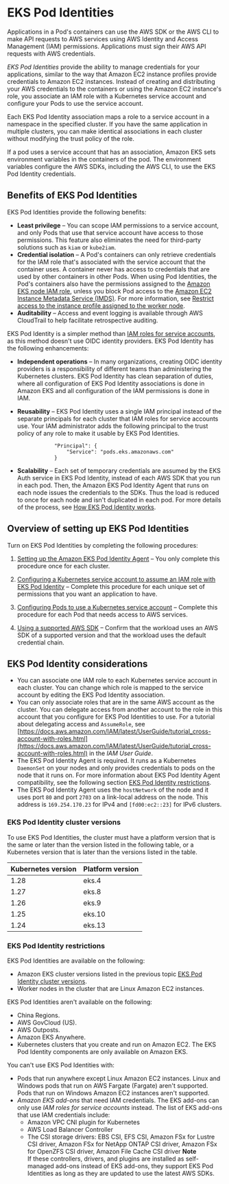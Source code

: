 # EKS Pod Identities<a name="pod-identities"></a>

Applications in a Pod's containers can use the AWS SDK or the AWS CLI to make API requests to AWS services using AWS Identity and Access Management \(IAM\) permissions\. Applications must sign their AWS API requests with AWS credentials\.

*EKS Pod Identities* provide the ability to manage credentials for your applications, similar to the way that Amazon EC2 instance profiles provide credentials to Amazon EC2 instances\. Instead of creating and distributing your AWS credentials to the containers or using the Amazon EC2 instance's role, you associate an IAM role with a Kubernetes service account and configure your Pods to use the service account\.

Each EKS Pod Identity association maps a role to a service account in a namespace in the specified cluster\. If you have the same application in multiple clusters, you can make identical associations in each cluster without modifying the trust policy of the role\.

If a pod uses a service account that has an association, Amazon EKS sets environment variables in the containers of the pod\. The environment variables configure the AWS SDKs, including the AWS CLI, to use the EKS Pod Identity credentials\.

## Benefits of EKS Pod Identities<a name="pod-id-benefits"></a>

EKS Pod Identities provide the following benefits:
+ **Least privilege** – You can scope IAM permissions to a service account, and only Pods that use that service account have access to those permissions\. This feature also eliminates the need for third\-party solutions such as `kiam` or `kube2iam`\.
+ **Credential isolation** – A Pod's containers can only retrieve credentials for the IAM role that's associated with the service account that the container uses\. A container never has access to credentials that are used by other containers in other Pods\. When using Pod Identities, the Pod's containers also have the permissions assigned to the [Amazon EKS node IAM role](create-node-role.md), unless you block Pod access to the [Amazon EC2 Instance Metadata Service \(IMDS\)](https://docs.aws.amazon.com/AWSEC2/latest/UserGuide/configuring-instance-metadata-service.html)\. For more information, see [Restrict access to the instance profile assigned to the worker node](https://aws.github.io/aws-eks-best-practices/security/docs/iam/#restrict-access-to-the-instance-profile-assigned-to-the-worker-node)\.
+ **Auditability** – Access and event logging is available through AWS CloudTrail to help facilitate retrospective auditing\.

EKS Pod Identity is a simpler method than [IAM roles for service accounts](iam-roles-for-service-accounts.md), as this method doesn't use OIDC identity providers\. EKS Pod Identity has the following enhancements:
+ **Independent operations** – In many organizations, creating OIDC identity providers is a responsibility of different teams than administering the Kubernetes clusters\. EKS Pod Identity has clean separation of duties, where all configuration of EKS Pod Identity associations is done in Amazon EKS and all configuration of the IAM permissions is done in IAM\.
+ **Reusability** – EKS Pod Identity uses a single IAM principal instead of the separate principals for each cluster that IAM roles for service accounts use\. Your IAM administrator adds the following principal to the trust policy of any role to make it usable by EKS Pod Identities\.

  ```
              "Principal": {
                  "Service": "pods.eks.amazonaws.com"
              }
  ```
+ **Scalability** – Each set of temporary credentials are assumed by the EKS Auth service in EKS Pod Identity, instead of each AWS SDK that you run in each pod\. Then, the Amazon EKS Pod Identity Agent that runs on each node issues the credentials to the SDKs\. Thus the load is reduced to once for each node and isn't duplicated in each pod\. For more details of the process, see [How EKS Pod Identity works](pod-id-how-it-works.md)\.

## Overview of setting up EKS Pod Identities<a name="pod-id-setup-overview"></a>

Turn on EKS Pod Identities by completing the following procedures:

1. [Setting up the Amazon EKS Pod Identity Agent](pod-id-agent-setup.md) – You only complete this procedure once for each cluster\.

1. [Configuring a Kubernetes service account to assume an IAM role with EKS Pod Identity](pod-id-association.md) – Complete this procedure for each unique set of permissions that you want an application to have\.

   

1. [Configuring Pods to use a Kubernetes service account](pod-id-configure-pods.md) – Complete this procedure for each Pod that needs access to AWS services\.

1. [Using a supported AWS SDK](pod-id-minimum-sdk.md) – Confirm that the workload uses an AWS SDK of a supported version and that the workload uses the default credential chain\.

## EKS Pod Identity considerations<a name="pod-id-considerations"></a>
+ You can associate one IAM role to each Kubernetes service account in each cluster\. You can change which role is mapped to the service account by editing the EKS Pod Identity association\.
+ You can only associate roles that are in the same AWS account as the cluster\. You can delegate access from another account to the role in this account that you configure for EKS Pod Identities to use\. For a tutorial about delegating access and `AssumeRole`, see [https://docs.aws.amazon.com/IAM/latest/UserGuide/tutorial_cross-account-with-roles.html](https://docs.aws.amazon.com/IAM/latest/UserGuide/tutorial_cross-account-with-roles.html) in the *IAM User Guide*\.
+ The EKS Pod Identity Agent is required\. It runs as a Kubernetes `DaemonSet` on your nodes and only provides credentials to pods on the node that it runs on\. For more information about EKS Pod Identity Agent compatibility, see the following section [EKS Pod Identity restrictions](#pod-id-restrictions)\.
+ The EKS Pod Identity Agent uses the `hostNetwork` of the node and it uses port `80` and port `2703` on a link\-local address on the node\. This address is `169.254.170.23` for IPv4 and `[fd00:ec2::23]` for IPv6 clusters\.

### EKS Pod Identity cluster versions<a name="pod-id-cluster-versions"></a>

 To use EKS Pod Identities, the cluster must have a platform version that is the same or later than the version listed in the following table, or a Kubernetes version that is later than the versions listed in the table\.


| Kubernetes version | Platform version | 
| --- | --- | 
| 1\.28 | eks\.4 | 
| 1\.27 | eks\.8 | 
| 1\.26 | eks\.9 | 
| 1\.25 | eks\.10 | 
| 1\.24 | eks\.13 | 

### EKS Pod Identity restrictions<a name="pod-id-restrictions"></a>

EKS Pod Identities are available on the following:
+ Amazon EKS cluster versions listed in the previous topic [EKS Pod Identity cluster versions](#pod-id-cluster-versions)\.
+ Worker nodes in the cluster that are Linux Amazon EC2 instances\.

EKS Pod Identities aren't available on the following:
+ China Regions\.
+ AWS GovCloud \(US\)\.
+ AWS Outposts\.
+ Amazon EKS Anywhere\.
+ Kubernetes clusters that you create and run on Amazon EC2\. The EKS Pod Identity components are only available on Amazon EKS\.

You can't use EKS Pod Identities with:
+ Pods that run anywhere except Linux Amazon EC2 instances\. Linux and Windows pods that run on AWS Fargate \(Fargate\) aren't supported\. Pods that run on Windows Amazon EC2 instances aren't supported\.
+ *Amazon EKS add\-ons* that need IAM credentials\. The EKS add\-ons can only use *IAM roles for service accounts* instead\. The list of EKS add\-ons that use IAM credentials include:
  + Amazon VPC CNI plugin for Kubernetes
  + AWS Load Balancer Controller
  + The CSI storage drivers: EBS CSI, EFS CSI, Amazon FSx for Lustre CSI driver, Amazon FSx for NetApp ONTAP CSI driver, Amazon FSx for OpenZFS CSI driver, Amazon File Cache CSI driver
**Note**  
If these controllers, drivers, and plugins are installed as self\-managed add\-ons instead of EKS add\-ons, they support EKS Pod Identities as long as they are updated to use the latest AWS SDKs\.